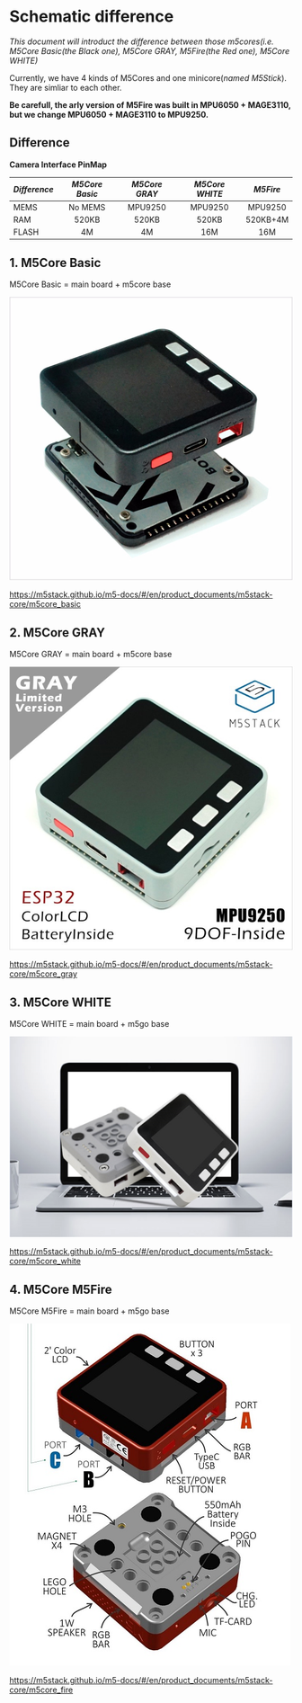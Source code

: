 # Schematic difference

*This document will introduct the difference between those m5cores(i.e. M5Core Basic(the Black one), M5Core GRAY, M5Fire(the Red one), M5Core WHITE)*

Currently, we have 4 kinds of M5Cores and one minicore(*named M5Stick*). They are simliar to each other.

**Be carefull, the arly version of M5Fire was built in MPU6050 + MAGE3110, but we change MPU6050 + MAGE3110 to MPU9250.**

## Difference

**Camera Interface PinMap**

| *Difference*          | *M5Core Basic*    | *M5Core GRAY*                 | *M5Core WHITE*    | *M5Fire*      |
| :-------------------  | :--------:        | :-------------------------:   | :--------:        | :------:      |
| MEMS                  | No MEMS           | MPU9250                       | MPU9250           |MPU9250        |
| RAM                   | 520KB             | 520KB                         | 520KB             |520KB+4M             |
| FLASH                 | 4M                | 4M                            | 16M                |16M            |


## 1. M5Core Basic

M5Core Basic = main board + m5core base

![M5Core Basic](basic.jpg)

https://m5stack.github.io/m5-docs/#/en/product_documents/m5stack-core/m5core_basic

## 2. M5Core GRAY

M5Core GRAY = main board + m5core base

![M5Core GRAY](gray.jpg)

https://m5stack.github.io/m5-docs/#/en/product_documents/m5stack-core/m5core_gray

## 3. M5Core WHITE

M5Core WHITE = main board + m5go base

![M5Core WHITE](m5go.png)

https://m5stack.github.io/m5-docs/#/en/product_documents/m5stack-core/m5core_white

## 4. M5Core M5Fire

M5Core M5Fire = main board + m5go base

![M5Core M5Fire](fire.jpg)

https://m5stack.github.io/m5-docs/#/en/product_documents/m5stack-core/m5core_fire
